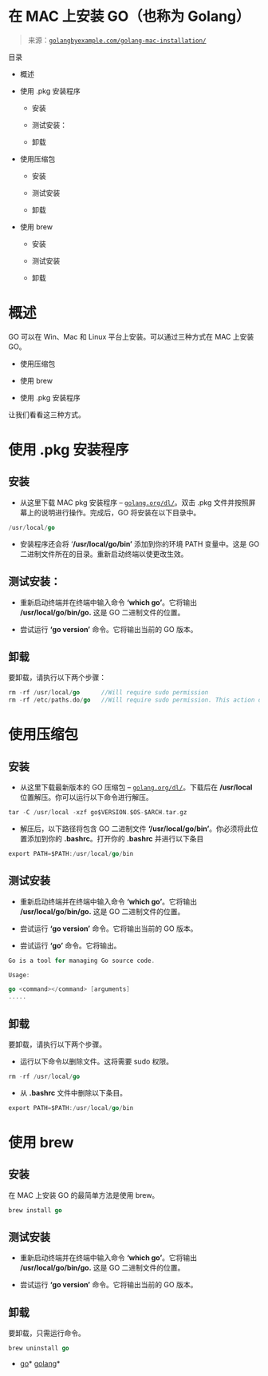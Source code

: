 <!--yml

类别：未分类

日期：2024-10-13 06:11:33

-->

# 在 MAC 上安装 GO（也称为 Golang）

> 来源：[`golangbyexample.com/golang-mac-installation/`](https://golangbyexample.com/golang-mac-installation/)

目录

+   概述

+   使用 .pkg 安装程序

    +   安装

    +   测试安装：

    +   卸载

+   使用压缩包

    +   安装

    +   测试安装

    +   卸载

+   使用 brew

    +   安装

    +   测试安装

    +   卸载

# **概述**

GO 可以在 Win、Mac 和 Linux 平台上安装。可以通过三种方式在 MAC 上安装 GO。

+   使用压缩包

+   使用 brew

+   使用 .pkg 安装程序

让我们看看这三种方式。

# **使用 .pkg 安装程序**

## **安装**

+   从这里下载 MAC pkg 安装程序 – [`golang.org/dl/`](https://golang.org/dl/)。双击 .pkg 文件并按照屏幕上的说明进行操作。完成后，GO 将安装在以下目录中。

```go
/usr/local/go
```

+   安装程序还会将 ‘**/usr/local/go/bin’** 添加到你的环境 PATH 变量中。这是 GO 二进制文件所在的目录。重新启动终端以使更改生效。

## **测试安装：**

+   重新启动终端并在终端中输入命令 **‘which go’**。它将输出 **/usr/local/go/bin/go.** 这是 GO 二进制文件的位置。

+   尝试运行 **‘go version’** 命令。它将输出当前的 GO 版本。

## **卸载**

要卸载，请执行以下两个步骤：

```go
rm -rf /usr/local/go      //Will require sudo permission
rm -rf /etc/paths.do/go   //Will require sudo permission. This action deletes will remove /usr/local/go/bin from PATH env
```

# **使用压缩包**

## **安装**

+   从这里下载最新版本的 GO 压缩包 – [`golang.org/dl/`](https://golang.org/dl/)。下载后在 **/usr/local** 位置解压。你可以运行以下命令进行解压。

```go
tar -C /usr/local -xzf go$VERSION.$OS-$ARCH.tar.gz
```

+   解压后，以下路径将包含 GO 二进制文件 **‘/usr/local/go/bin’**。你必须将此位置添加到你的 **.bashrc**。打开你的 **.bashrc** 并进行以下条目

```go
export PATH=$PATH:/usr/local/go/bin
```

## **测试安装**

+   重新启动终端并在终端中输入命令 **‘which go’**。它将输出 **/usr/local/go/bin/go.** 这是 GO 二进制文件的位置。

+   尝试运行 **‘go version’** 命令。它将输出当前的 GO 版本。

+   尝试运行 **‘go’** 命令。它将输出。

```go
Go is a tool for managing Go source code.

Usage:

go <command></command> [arguments]
.....
```

## **卸载**

要卸载，请执行以下两个步骤。

+   运行以下命令以删除文件。这将需要 sudo 权限。

```go
rm -rf /usr/local/go 
```

+   从 **.bashrc** 文件中删除以下条目。

```go
export PATH=$PATH:/usr/local/go/bin
```

# **使用 brew**

## **安装**

在 MAC 上安装 GO 的最简单方法是使用 brew。

```go
brew install go
```

## **测试安装**

+   重新启动终端并在终端中输入命令 **‘which go’**。它将输出 **/usr/local/go/bin/go.** 这是 GO 二进制文件的位置。

+   尝试运行 **‘go version’** 命令。它将输出当前的 GO 版本。

## **卸载**

要卸载，只需运行命令。

```go
brew uninstall go
```

+   [go](https://golangbyexample.com/tag/go/)*   [golang](https://golangbyexample.com/tag/golang/)*

